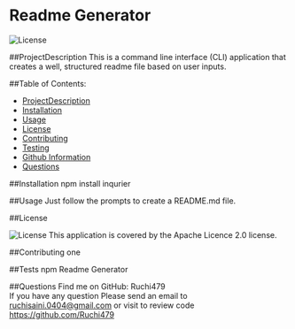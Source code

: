 # Readme Generator

  ![License](https://img.shields.io/badge/license-Apache%202.0-red.svg)

  ##ProjectDescription
  This is a command line interface (CLI) application that creates a well, structured readme file based on user inputs.

  ##Table of Contents:
  * [ProjectDescription](#ProjectDescription)
  * [Installation](#Installation)
  * [Usage](#Usage)
  * [License](#license)
  * [Contributing](#Contributions)
  * [Testing](#Test)
  * [Github Information](#GitHubUsername)
  * [Questions](#FAQ1)


  ##Installation
  npm install inqurier


  ##Usage
  Just follow the prompts to create a README.md file.


  ##License
  
   ![License](https://img.shields.io/badge/license-Apache%202.0-red.svg)
  This application is covered by the Apache Licence 2.0 license.


  ##Contributing
  one


  ##Tests
  npm Readme Generator


  ##Questions
  Find me on GitHub: Ruchi479 </br>
  If you have any question Please send an email to ruchisaini.0404@gmail.com or visit to review code https://github.com/Ruchi479
  
